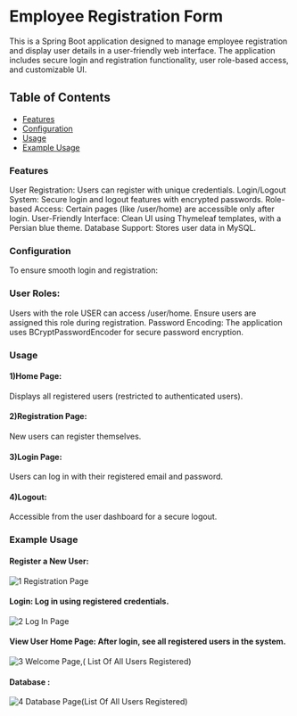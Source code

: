 
# Employee Registration Form

This is a Spring Boot application designed to manage employee registration and display user details in a user-friendly web interface. The application includes secure login and registration functionality, user role-based access, and customizable UI.

## Table of Contents
- [Features](###features)
- [Configuration](###configuration)
- [Usage](###usage)
- [Example Usage](###example-usage)



### Features
User Registration: Users can register with unique credentials.
Login/Logout System: Secure login and logout features with encrypted passwords.
Role-based Access: Certain pages (like /user/home) are accessible only after login.
User-Friendly Interface: Clean UI using Thymeleaf templates, with a Persian blue theme.
Database Support: Stores user data in MySQL.

### Configuration
To ensure smooth login and registration:

### User Roles:
Users with the role USER can access /user/home. Ensure users are assigned this role during registration.
Password Encoding: The application uses BCryptPasswordEncoder for secure password encryption.

### Usage
#### 1)Home Page:
Displays all registered users (restricted to authenticated users).
#### 2)Registration Page:
New users can register themselves.
#### 3)Login Page: 
Users can log in with their registered email and password.
#### 4)Logout:
Accessible from the user dashboard for a secure logout.

### Example Usage

#### Register a New User:

![1  Registration Page](https://github.com/user-attachments/assets/c5056b14-2a88-45ed-a913-0c9d9f71eaa1)

#### Login: Log in using registered credentials.

![2  Log In Page](https://github.com/user-attachments/assets/0fa5bfc0-469e-430e-8f40-15940923b85e)

#### View User Home Page: After login, see all registered users in the system. 

![3  Welcome Page,( List Of All Users Registered)](https://github.com/user-attachments/assets/c6964998-8594-4484-a279-ebc32483d702)


#### Database :

![4  Database Page(List Of All Users Registered)](https://github.com/user-attachments/assets/470e7ed8-559d-4ae4-83b6-d4de1fed764a)

